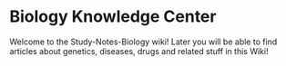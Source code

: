 # Biology Knowledge Center

Welcome to the Study-Notes-Biology wiki!
Later you will be able to find articles about genetics, diseases, drugs and related stuff in this Wiki!


